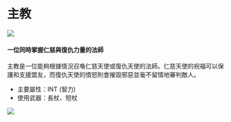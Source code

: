 # 主教

![](https://aliceric27s-organization.gitbook.io/images/msn-101/classes-and-jobs/magician/image_1747236399566_292.png)

#### 一位同時掌握仁慈與復仇力量的法師

主教是一位能夠根據情況召喚仁慈天使或復仇天使的法師。仁慈天使的祝福可以保護和支援盟友，而復仇天使的憤怒則會摧毀邪惡並毫不留情地審判敵人。

*   主要屬性：INT (智力)
*   使用武器：長杖、短杖

![](https://aliceric27s-organization.gitbook.io/images/msn-101/classes-and-jobs/magician/image_1747236399566_671.png)